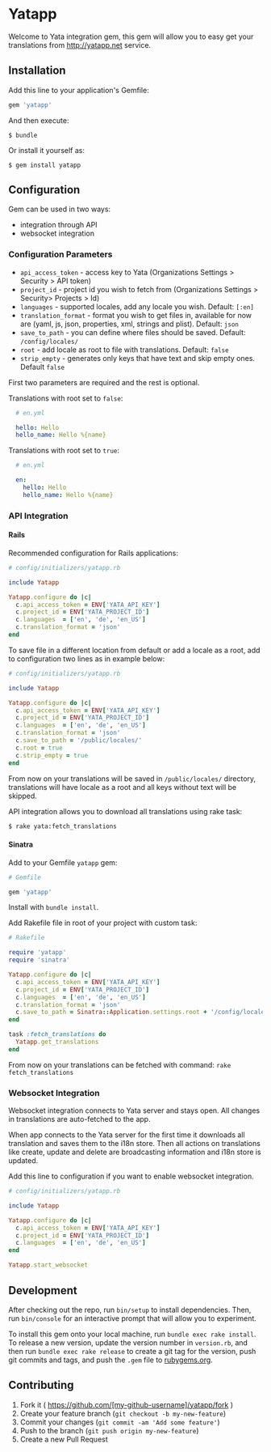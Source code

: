 # Yatapp

Welcome to Yata integration gem, this gem will allow you to easy get your translations from http://yatapp.net service.

## Installation

Add this line to your application's Gemfile:

```ruby
gem 'yatapp'
```

And then execute:

    $ bundle

Or install it yourself as:

    $ gem install yatapp

## Configuration

Gem can be used in two ways:
* integration through API
* websocket integration

### Configuration Parameters

* `api_access_token` - access key to Yata (Organizations Settings > Security > API token)
* `project_id` - project id you wish to fetch from (Organizations Settings > Security> Projects > Id)
* `languages` - supported locales, add any locale you wish. Default: `[:en]`
* `translation_format` - format you wish to get files in, available for now are (yaml, js, json, properties, xml, strings and plist). Default: `json`
* `save_to_path` - you can define where files should be saved. Default: `/config/locales/`
* `root` - add locale as root to file with translations. Default: `false`
* `strip_empty` - generates only keys that have text and skip empty ones. Default `false`

First two parameters are required and the rest is optional.

Translations with root set to `false`:

```yaml
  # en.yml

  hello: Hello
  hello_name: Hello %{name}
```

Translations with root set to `true`:
```yaml
  # en.yml

  en:
    hello: Hello
    hello_name: Hello %{name}
```

### API Integration

#### Rails

Recommended configuration for Rails applications:

```ruby
# config/initializers/yatapp.rb

include Yatapp

Yatapp.configure do |c|
  c.api_access_token = ENV['YATA_API_KEY']
  c.project_id = ENV['YATA_PROJECT_ID']
  c.languages  = ['en', 'de', 'en_US']
  c.translation_format = 'json'
end
```

To save file in a different location from default or add a locale as a root, add to configuration two lines as in example below:

```ruby
# config/initializers/yatapp.rb

include Yatapp

Yatapp.configure do |c|
  c.api_access_token = ENV['YATA_API_KEY']
  c.project_id = ENV['YATA_PROJECT_ID']
  c.languages  = ['en', 'de', 'en_US']
  c.translation_format = 'json'
  c.save_to_path = '/public/locales/'
  c.root = true
  c.strip_empty = true
end
```

From now on your translations will be saved in `/public/locales/` directory, translations will have locale as a root and all keys without text will be skipped.


API integration allows you to download all translations using rake task:

```bash
$ rake yata:fetch_translations
```

#### Sinatra

Add to your Gemfile `yatapp` gem:

```ruby
# Gemfile

gem 'yatapp'
```

Install with `bundle install`.

Add Rakefile file in root of your project with custom task:

```ruby
# Rakefile

require 'yatapp'
require 'sinatra'

Yatapp.configure do |c|
  c.api_access_token = ENV['YATA_API_KEY']
  c.project_id = ENV['YATA_PROJECT_ID']
  c.languages  = ['en', 'de', 'en_US']
  c.translation_format = 'json'
  c.save_to_path = Sinatra::Application.settings.root + '/config/locales/'
end

task :fetch_translations do
  Yatapp.get_translations
end
```

From now on your translations can be fetched with command: `rake fetch_translations`

### Websocket Integration

Websocket integration connects to Yata server and stays open. All changes in translations are auto-fetched to the app.

When app connects to the Yata server for the first time it downloads all translation and saves them to the i18n store. Then all actions on translations like create, update and delete are broadcasting information and i18n store is updated.

Add this line to configuration if you want to enable websocket integration.

``` ruby
# config/initializers/yatapp.rb

include Yatapp

Yatapp.configure do |c|
  c.api_access_token = ENV['YATA_API_KEY']
  c.project_id = ENV['YATA_PROJECT_ID']
  c.languages  = ['en', 'de', 'en_US']
end

Yatapp.start_websocket

```



## Development

After checking out the repo, run `bin/setup` to install dependencies. Then, run `bin/console` for an interactive prompt that will allow you to experiment.

To install this gem onto your local machine, run `bundle exec rake install`. To release a new version, update the version number in `version.rb`, and then run `bundle exec rake release` to create a git tag for the version, push git commits and tags, and push the `.gem` file to [rubygems.org](https://rubygems.org).

## Contributing

1. Fork it ( https://github.com/[my-github-username]/yatapp/fork )
2. Create your feature branch (`git checkout -b my-new-feature`)
3. Commit your changes (`git commit -am 'Add some feature'`)
4. Push to the branch (`git push origin my-new-feature`)
5. Create a new Pull Request

